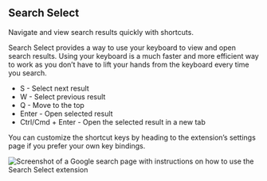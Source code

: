 ## Search Select

Navigate and view search results quickly with shortcuts.

Search Select provides a way to use your keyboard to view and open search results. Using your keyboard is a much faster and more efficient way to work as you don’t have to lift your hands from the keyboard every time you search.

* S - Select next result
* W - Select previous result
* Q - Move to the top
* Enter - Open selected result
* Ctrl/Cmd + Enter - Open the selected result in a new tab

 You can customize the shortcut keys by heading to the extension’s settings page if you prefer your own key bindings.

![Screenshot of a Google search page with instructions on how to use the Search Select extension](https://user-images.githubusercontent.com/52493077/172769284-e08e2daa-c06c-41a4-a446-f88a6e622b7b.png)

